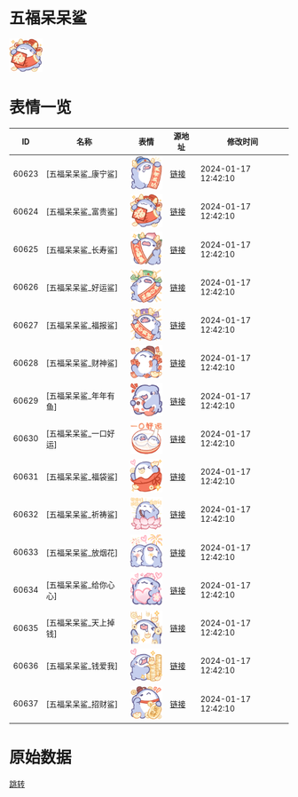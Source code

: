 # 五福呆呆鲨

<img src="./cover.png" height="60" alt="cover" />

# 表情一览

|ID|名称|表情|源地址|修改时间|
|----|----|----|----|----|
|60623|[五福呆呆鲨_康宁鲨]|<img src="./pic/060623_%5B五福呆呆鲨_康宁鲨%5D.png" height="60" alt="康宁鲨"/>|[链接](https://i0.hdslb.com/bfs/garb/d25fcdec46c2991529b24008e996503d5257cad2.png)|2024-01-17 12:42:10|
|60624|[五福呆呆鲨_富贵鲨]|<img src="./pic/060624_%5B五福呆呆鲨_富贵鲨%5D.png" height="60" alt="富贵鲨"/>|[链接](https://i0.hdslb.com/bfs/garb/3d122e9166147979fed399b5fbf1b0952c129ab6.png)|2024-01-17 12:42:10|
|60625|[五福呆呆鲨_长寿鲨]|<img src="./pic/060625_%5B五福呆呆鲨_长寿鲨%5D.png" height="60" alt="长寿鲨"/>|[链接](https://i0.hdslb.com/bfs/garb/1964a8e9dcf0897bcc530f470d1c19656b33681b.png)|2024-01-17 12:42:10|
|60626|[五福呆呆鲨_好运鲨]|<img src="./pic/060626_%5B五福呆呆鲨_好运鲨%5D.png" height="60" alt="好运鲨"/>|[链接](https://i0.hdslb.com/bfs/garb/6e580cdeb058c6c95d0fccf30e893ca29858a979.png)|2024-01-17 12:42:10|
|60627|[五福呆呆鲨_福报鲨]|<img src="./pic/060627_%5B五福呆呆鲨_福报鲨%5D.png" height="60" alt="福报鲨"/>|[链接](https://i0.hdslb.com/bfs/garb/f0948667874f76258d0bc36371c4ce13838475e9.png)|2024-01-17 12:42:10|
|60628|[五福呆呆鲨_财神鲨]|<img src="./pic/060628_%5B五福呆呆鲨_财神鲨%5D.png" height="60" alt="财神鲨"/>|[链接](https://i0.hdslb.com/bfs/garb/3aa4ef0311e4d52835080b47e448855909b364d5.png)|2024-01-17 12:42:10|
|60629|[五福呆呆鲨_年年有鱼]|<img src="./pic/060629_%5B五福呆呆鲨_年年有鱼%5D.png" height="60" alt="年年有鱼"/>|[链接](https://i0.hdslb.com/bfs/garb/cdee2de8add697ec204a51c88e95364eba93aae7.png)|2024-01-17 12:42:10|
|60630|[五福呆呆鲨_一口好运]|<img src="./pic/060630_%5B五福呆呆鲨_一口好运%5D.png" height="60" alt="一口好运"/>|[链接](https://i0.hdslb.com/bfs/garb/982655335e8d0bd7d2374affa256a0bb3d2243cc.png)|2024-01-17 12:42:10|
|60631|[五福呆呆鲨_福袋鲨]|<img src="./pic/060631_%5B五福呆呆鲨_福袋鲨%5D.png" height="60" alt="福袋鲨"/>|[链接](https://i0.hdslb.com/bfs/garb/e1878d6364c581e271677e9e19a44947de18e891.png)|2024-01-17 12:42:10|
|60632|[五福呆呆鲨_祈祷鲨]|<img src="./pic/060632_%5B五福呆呆鲨_祈祷鲨%5D.png" height="60" alt="祈祷鲨"/>|[链接](https://i0.hdslb.com/bfs/garb/cd8a92323795de919cc97f59cd6145325e7ce90c.png)|2024-01-17 12:42:10|
|60633|[五福呆呆鲨_放烟花]|<img src="./pic/060633_%5B五福呆呆鲨_放烟花%5D.png" height="60" alt="放烟花"/>|[链接](https://i0.hdslb.com/bfs/garb/66553f030f6e4e3def76375e4db088de2e72d55d.png)|2024-01-17 12:42:10|
|60634|[五福呆呆鲨_给你心心]|<img src="./pic/060634_%5B五福呆呆鲨_给你心心%5D.png" height="60" alt="给你心心"/>|[链接](https://i0.hdslb.com/bfs/garb/7e4ea4cb6cca2860685d28a58327a229f4819e38.png)|2024-01-17 12:42:10|
|60635|[五福呆呆鲨_天上掉钱]|<img src="./pic/060635_%5B五福呆呆鲨_天上掉钱%5D.png" height="60" alt="天上掉钱"/>|[链接](https://i0.hdslb.com/bfs/garb/ea34d9cf9951699f192e08c31a7d3705fc1a489e.png)|2024-01-17 12:42:10|
|60636|[五福呆呆鲨_钱爱我]|<img src="./pic/060636_%5B五福呆呆鲨_钱爱我%5D.png" height="60" alt="钱爱我"/>|[链接](https://i0.hdslb.com/bfs/garb/7093ff87d42b6c140efcd3f178c3a3999f60e407.png)|2024-01-17 12:42:10|
|60637|[五福呆呆鲨_招财鲨]|<img src="./pic/060637_%5B五福呆呆鲨_招财鲨%5D.png" height="60" alt="招财鲨"/>|[链接](https://i0.hdslb.com/bfs/garb/5fc64685506b350aeec2bbc55a49243163089f6e.png)|2024-01-17 12:42:10|

# 原始数据

[跳转](./raw.json)

